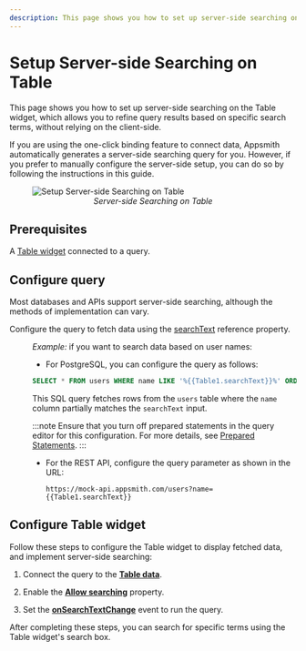 ```yaml
---
description: This page shows you how to set up server-side searching on the Table widget, which allows you to refine query results based on specific search terms, without relying on the client-side. 
---
```

# Setup Server-side Searching on Table

This page shows you how to set up server-side searching on the Table widget, which allows you to refine query results based on specific search terms, without relying on the client-side. 

If you are using the one-click binding feature to connect data, Appsmith automatically generates a server-side searching query for you. However, if you prefer to manually configure the server-side setup, you can do so by following the instructions in this guide.

<figure>
  <img src="/img/server-search-table.gif" style= {{width:"700px", height:"auto"}} alt="Setup Server-side Searching on Table"/>
   <figcaption align = "center"><i>Server-side Searching on Table</i></figcaption>
</figure>



## Prerequisites

A [Table widget](/reference/widgets/table) connected to a query.


## Configure query

Most databases and APIs support server-side searching, although the methods of implementation can vary.

Configure the query to fetch data using the [searchText](/reference/widgets/table#searchtext-string) reference property.

<dd>

*Example:* if you want to search data based on user names:

* For PostgreSQL, you can configure the query as follows:


 ```sql
 SELECT * FROM users WHERE name LIKE '%{{Table1.searchText}}%' ORDER BY id LIMIT 10;
 ```

This SQL query fetches rows from the `users` table where the `name` column partially matches the `searchText` input.

:::note
Ensure that you turn off prepared statements in the query editor for this configuration. For more details, see [Prepared Statements](/connect-data/concepts/how-to-use-prepared-statements).
:::

* For the REST API, configure the query parameter as shown in the URL:


   ```
   https://mock-api.appsmith.com/users?name={{Table1.searchText}}
   ```


</dd>


## Configure Table widget

Follow these steps to configure the Table widget to display fetched data, and implement server-side searching:

1. Connect the query to the [**Table data**](/reference/widgets/table#table-data-arrayobject).

2. Enable the [**Allow searching**](/reference/widgets/table#allow-searching-boolean) property.

3. Set the [**onSearchTextChange**](/reference/widgets/table#onsearchtextchanged) event to run the query.

After completing these steps, you can search for specific terms using the Table widget's search box.


